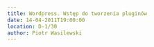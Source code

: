 ```yaml
---
title: Wordpress. Wstęp do tworzenia pluginów
date: 14-04-2011T19:00:00
location: D-1/30
author: Piotr Wasilewski
---
```

